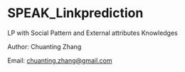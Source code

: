 # SPEAK_Linkprediction
LP with Social Pattern and External attributes Knowledges

Author: Chuanting Zhang

Email: chuanting.zhang@gmail.com
